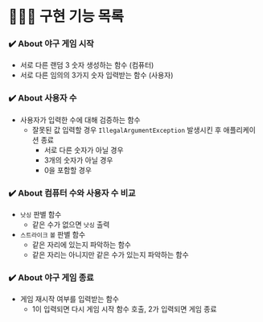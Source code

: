 # 👩🏻‍💻 구현 기능 목록

### ✔️ About 야구 게임 시작

- 서로 다른 랜덤 3 숫자 생성하는 함수 (컴퓨터)
- 서로 다른 임의의 3가지 숫자 입력받는 함수 (사용자)

### ✔️ About 사용자 수

- 사용자가 입력한 수에 대해 검증하는 함수
  - 잘못된 값 입력할 경우 `IllegalArgumentException` 발생시킨 후 애플리케이션 종료
    - 서로 다른 숫자가 아닐 경우
    - 3개의 숫자가 아닐 경우
    - 0을 포함할 경우

### ✔️ About 컴퓨터 수와 사용자 수 비교

- `낫싱` 판별 함수
  - 같은 수가 없으면 `낫싱` 출력
- `스트라이크` `볼` 판별 함수
  - 같은 자리에 있는지 파악하는 함수
  - 같은 자리는 아니지만 같은 수가 있는지 파악하는 함수

### ✔️ About 야구 게임 종료

- 게임 재시작 여부를 입력받는 함수
  - 1이 입력되면 다시 게임 시작 함수 호출, 2가 입력되면 게임 종료
